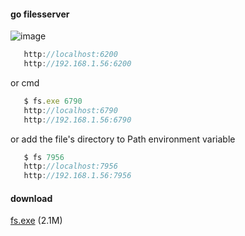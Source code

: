 #### go filesserver

![image](https://laof.github.io/img/fs/readme.png)

```javascript
   http://localhost:6200
   http://192.168.1.56:6200
```

or cmd
```javascript
   $ fs.exe 6790
   http://localhost:6790
   http://192.168.1.56:6790
```

or add the file's directory to Path environment variable
```javascript
   $ fs 7956
   http://localhost:7956
   http://192.168.1.56:7956
```
#### download
[fs.exe](https://laof.github.io/blob/files/fs.exe) (2.1M)


